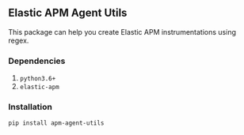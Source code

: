 ## Elastic APM Agent Utils
This package can help you create Elastic APM instrumentations using regex.

### Dependencies
1. `python3.6+`  
2. `elastic-apm`  

### Installation
```sh
pip install apm-agent-utils
```